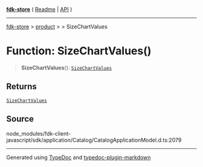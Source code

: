 [**fdk-store**](../../../README.md) ( [Readme](../../../README.md) \| [API](../../../API.md) )

---

[fdk-store](../../../API.md) > [product](../../README.md) > [<internal>](../README.md) > SizeChartValues

# Function: SizeChartValues()

> **SizeChartValues**(): [`SizeChartValues`](../type-aliases/type-alias.SizeChartValues.md)

## Returns

[`SizeChartValues`](../type-aliases/type-alias.SizeChartValues.md)

## Source

node_modules/fdk-client-javascript/sdk/application/Catalog/CatalogApplicationModel.d.ts:2079

---

Generated using [TypeDoc](https://typedoc.org/) and [typedoc-plugin-markdown](https://www.npmjs.com/package/typedoc-plugin-markdown)
